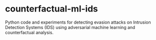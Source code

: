 # counterfactual-ml-ids
Python code and experiments for detecting evasion attacks on Intrusion Detection Systems (IDS) using adversarial machine learning and counterfactual analysis.
